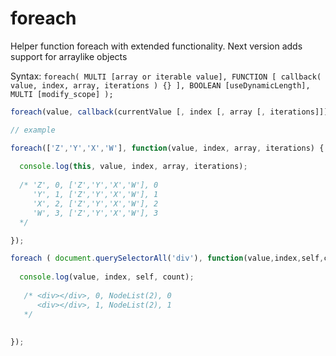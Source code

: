 # foreach
Helper function foreach with extended functionality.
Next version adds support for arraylike objects

Syntax: `foreach( MULTI [array or iterable value], FUNCTION [ callback( value, index, array, iterations ) {} ], BOOLEAN [useDynamicLength], MULTI [modify_scope] );`

```javascript
foreach(value, callback(currentValue [, index [, array [, iterations]]])[, dynamiclength][, thisArg]);

// example

foreach(['Z','Y','X','W'], function(value, index, array, iterations) {
  
  console.log(this, value, index, array, iterations); 
  
  /* 'Z', 0, ['Z','Y','X','W'], 0
     'Y', 1, ['Z','Y','X','W'], 1
     'X', 2, ['Z','Y','X','W'], 2
     'W', 3, ['Z','Y','X','W'], 3
  */

});

foreach ( document.querySelectorAll('div'), function(value,index,self,count) {
		
  console.log(value, index, self, count);
      
   /* <div></div>, 0, NodeList(2), 0
      <div></div>, 1, NodeList(2), 1
   */
    
		
});


```
